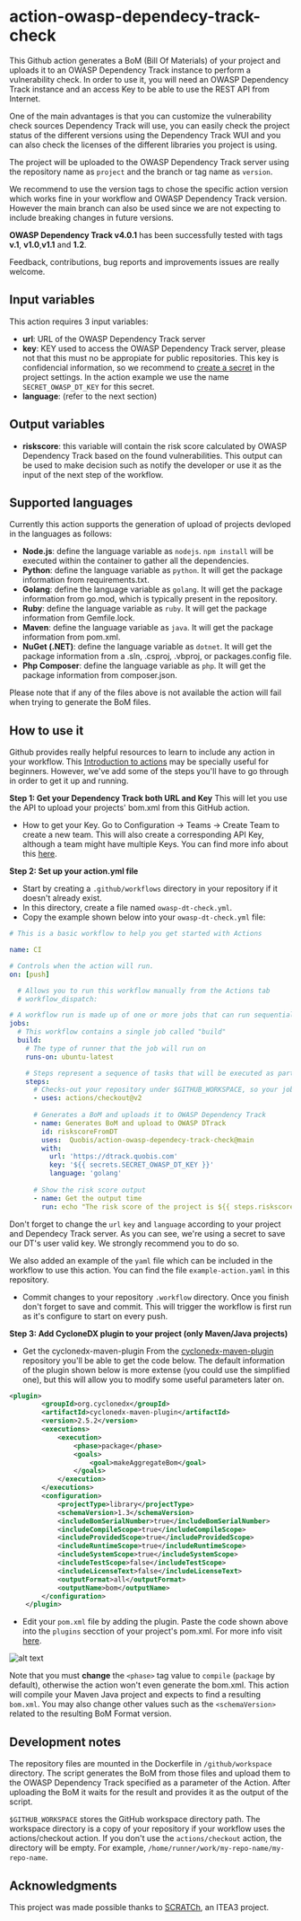 # action-owasp-dependecy-track-check
This Github action generates a BoM (Bill Of Materials) of your project and uploads it to an OWASP Dependency Track instance to perform a vulnerability check. In order to use it, you will need an OWASP Dependency Track instance and an access Key to be able to use the REST API from Internet. 

One of the main advantages is that you can customize the vulnerability check sources Dependency Track will use, you can easily check the project status of the different versions using the Dependency Track WUI and you can also check the licenses of the different libraries you project is using. 

The project will be uploaded to the OWASP Dependency Track server using the repository name as `project` and the branch or tag name as `version`.

We recommend to use the version tags to chose the specific action version which works fine in your workflow and OWASP Dependency Track version. However the main branch can also be used since we are not expecting to include breaking changes in future versions. 

**OWASP Dependency Track v4.0.1** has been successfully tested with tags **v.1**, **v1.0**,**v1.1** and **1.2**. 

Feedback, contributions, bug reports and improvements issues are really welcome. 

## Input variables
This action requires 3 input variables:
- **url**: URL of the OWASP Dependency Track server
- **key**: KEY used to access the OWASP Dependency Track server, please not that this must no be appropiate for public repositories. This key is confidencial information, so we recommend to [create a secret](https://docs.github.com/en/actions/reference/encrypted-secrets#creating-encrypted-secrets-for-a-repository) in the project settings. In the action example we use the name `SECRET_OWASP_DT_KEY` for this secret.
- **language**: (refer to the next section)

## Output variables
- **riskscore**: this variable will contain the risk score calculated by OWASP Dependency Track based on the found vulnerabilities. This output can be used to make decision such as notify the developer or use it as the input of the next step of the workflow.
## Supported languages
Currently this action supports the generation of upload of projects devloped in the languages as follows:
- **Node.js**: define the language variable as `nodejs`. `npm install` will be executed within the container to gather all the dependencies.  
- **Python**: define the language variable as `python`. It will get the package information from requirements.txt. 
- **Golang**: define the language variable as `golang`. It will get the package information from go.mod, which is typically present in the repository.
- **Ruby**: define the language variable as `ruby`. It will get the package information from Gemfile.lock. 
- **Maven**: define the language variable as `java`. It will get the package information from pom.xml.
- **NuGet (.NET)**: define the language variable as `dotnet`. It will get the package information from a .sln, .csproj, .vbproj, or packages.config file. 
- **Php Composer**: define the language variable as `php`. It will get the package information from composer.json.


Please note that if any of the files above is not available the action will fail when trying to generate the BoM files. 


## How to use it
Github provides really helpful resources to learn to include any action in your workflow. This [Introduction to actions](https://docs.github.com/en/actions/learn-github-actions/introduction-to-github-actions) may be specially useful for beginners. However, we've add some of the steps you'll have to go through in order to get it up and running.

**Step 1: Get your Dependency Track both URL and Key**
This will let you use the API to upload your projects' bom.xml from this GitHub action.
+ How to get your Key. Go to Configuration -> Teams -> Create Team to create a new team. This will also create a corresponding API Key, although a team might have multiple Keys. You can find more info about this [here](https://docs.dependencytrack.org/integrations/rest-api/).

**Step 2: Set up your action.yml file**
+ Start by creating a `.github/workflows` directory in your repository if it doesn't already exist.
+ In this directory, create a file named `owasp-dt-check.yml`.
+ Copy the example shown below into your `owasp-dt-check.yml` file:
  
```yaml
# This is a basic workflow to help you get started with Actions

name: CI

# Controls when the action will run. 
on: [push]

  # Allows you to run this workflow manually from the Actions tab
  # workflow_dispatch:

# A workflow run is made up of one or more jobs that can run sequentially or in parallel
jobs:
  # This workflow contains a single job called "build"
  build:
    # The type of runner that the job will run on
    runs-on: ubuntu-latest

    # Steps represent a sequence of tasks that will be executed as part of the job
    steps:
      # Checks-out your repository under $GITHUB_WORKSPACE, so your job can access it
      - uses: actions/checkout@v2 
      
      # Generates a BoM and uploads it to OWASP Dependency Track
      - name: Generates BoM and upload to OWASP DTrack
        id: riskscoreFromDT
        uses:  Quobis/action-owasp-dependecy-track-check@main
        with:
          url: 'https://dtrack.quobis.com'
          key: '${{ secrets.SECRET_OWASP_DT_KEY }}'
          language: 'golang'
      
      # Show the risk score output 
      - name: Get the output time
        run: echo "The risk score of the project is ${{ steps.riskscoreFromDT.outputs.riskscore }}"
```

Don't forget to change the `url` `key` and `language` according to your project and Dependecy Track server. As you can see, we're using a secret to save our DT's user valid key. We strongly recommend you to do so.

We also added an example of the `yaml` file which can be included in the workflow to use this action. You can find the file `example-action.yaml` in this repository.

+ Commit changes to your repository `.workflow` directory. Once you finish don't forget to save and commit. This will trigger the workflow is first run as it's configure to start on every push.

**Step 3: Add CycloneDX plugin to your project (only Maven/Java projects)**
+ Get the cyclonedx-maven-plugin
From the [cyclonedx-maven-plugin](https://github.com/CycloneDX/cyclonedx-maven-plugin) repository you'll be able to get the code below. The default information of the plugin shown below is more extense (you could use the simplified one), but this will allow you to modify some useful parameters later on.
```xml
<plugin>
        <groupId>org.cyclonedx</groupId>
        <artifactId>cyclonedx-maven-plugin</artifactId>
        <version>2.5.2</version>
        <executions>
            <execution>
                <phase>package</phase>
                <goals>
                    <goal>makeAggregateBom</goal>
                </goals>
            </execution>
        </executions>
        <configuration>
            <projectType>library</projectType>
            <schemaVersion>1.3</schemaVersion>
            <includeBomSerialNumber>true</includeBomSerialNumber>
            <includeCompileScope>true</includeCompileScope>
            <includeProvidedScope>true</includeProvidedScope>
            <includeRuntimeScope>true</includeRuntimeScope>
            <includeSystemScope>true</includeSystemScope>
            <includeTestScope>false</includeTestScope>
            <includeLicenseText>false</includeLicenseText>
            <outputFormat>all</outputFormat>
            <outputName>bom</outputName>
        </configuration>
    </plugin>
```


+ Edit your `pom.xml` file by adding the plugin.
Paste the code shown above into the `plugins` secction of your project's pom.xml. For more info visit [here](https://maven.apache.org/guides/mini/guide-configuring-plugins.html). 

![alt text](./cyclonedx-maven-plugin%20install.png)

Note that you must **change** the `<phase>` tag value to `compile` (`package` by default), otherwise the action won't even generate the bom.xml. This action will compile your Maven Java project and expects to find a resulting `bom.xml`. You may also change other values such as the `<schemaVersion>` related to the resulting BoM Format version. 

## Development notes
The repository files are mounted in the Dockerfile in `/github/workspace` directory. The script generates the BoM from those files and upload them to the OWASP Dependency Track specified as a parameter of the Action. After uploading the BoM it waits for the result and provides it as the output of the script. 

`$GITHUB_WORKSPACE`	stores the GitHub workspace directory path. The workspace directory is a copy of your repository if your workflow uses the actions/checkout action. If you don't use the `actions/checkout` action, the directory will be empty. For example, `/home/runner/work/my-repo-name/my-repo-name`.

## Acknowledgments

This project was made possible thanks to [SCRATCh](https://scratch-itea3.eu/), an ITEA3 project.
